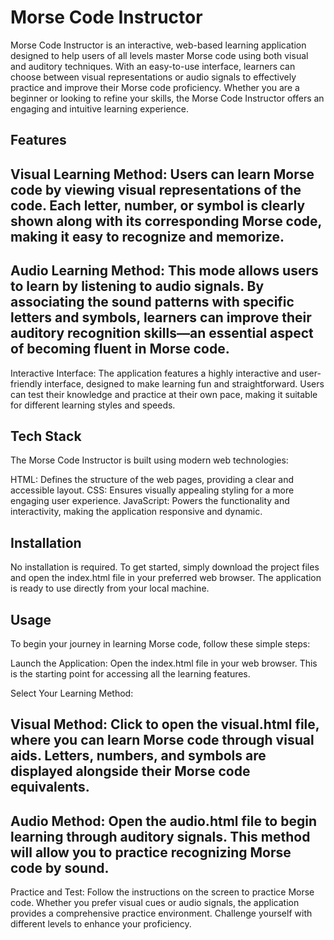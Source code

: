 # Morse Code Instructor
Morse Code Instructor is an interactive, web-based learning application designed to help users of all levels master Morse code using both visual and auditory techniques. With an easy-to-use interface, learners can choose between visual representations or audio signals to effectively practice and improve their Morse code proficiency. Whether you are a beginner or looking to refine your skills, the Morse Code Instructor offers an engaging and intuitive learning experience.

## Features

## Visual Learning Method: Users can learn Morse code by viewing visual representations of the code. Each letter, number, or symbol is clearly shown along with its corresponding Morse code, making it easy to recognize and memorize.
## Audio Learning Method: This mode allows users to learn by listening to audio signals. By associating the sound patterns with specific letters and symbols, learners can improve their auditory recognition skills—an essential aspect of becoming fluent in Morse code.
Interactive Interface: The application features a highly interactive and user-friendly interface, designed to make learning fun and straightforward. Users can test their knowledge and practice at their own pace, making it suitable for different learning styles and speeds.
## Tech Stack
The Morse Code Instructor is built using modern web technologies:

HTML: Defines the structure of the web pages, providing a clear and accessible layout.
CSS: Ensures visually appealing styling for a more engaging user experience.
JavaScript: Powers the functionality and interactivity, making the application responsive and dynamic.
## Installation
No installation is required. To get started, simply download the project files and open the index.html file in your preferred web browser. The application is ready to use directly from your local machine.

## Usage
To begin your journey in learning Morse code, follow these simple steps:

Launch the Application: Open the index.html file in your web browser. This is the starting point for accessing all the learning features.

Select Your Learning Method:

## Visual Method: Click to open the visual.html file, where you can learn Morse code through visual aids. Letters, numbers, and symbols are displayed alongside their Morse code equivalents.
## Audio Method: Open the audio.html file to begin learning through auditory signals. This method will allow you to practice recognizing Morse code by sound.
Practice and Test: Follow the instructions on the screen to practice Morse code. Whether you prefer visual cues or audio signals, the application provides a comprehensive practice environment. Challenge yourself with different levels to enhance your proficiency.
